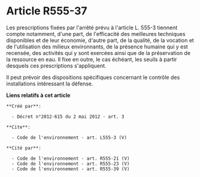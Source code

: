 # Article R555-37

Les prescriptions fixées par l'arrêté prévu à l'article L. 555-3 tiennent compte notamment, d'une part, de l'efficacité des
meilleures techniques disponibles et de leur économie, d'autre part, de la qualité, de la vocation et de l'utilisation des
milieux environnants, de la présence humaine qui y est recensée, des activités qui y sont exercées ainsi que de la
préservation de la ressource en eau. Il fixe en outre, le cas échéant, les seuils à partir desquels ces prescriptions
s'appliquent.

Il peut prévoir des dispositions spécifiques concernant le contrôle des installations intéressant la défense.

**Liens relatifs à cet article**

	**Créé par**:

	  - Décret n°2012-615 du 2 mai 2012 - art. 3

	**Cite**:

	  - Code de l'environnement - art. L555-3 (V)

	**Cité par**:

	  - Code de l'environnement - art. R555-21 (V)
	  - Code de l'environnement - art. R555-23 (V)
	  - Code de l'environnement - art. R555-39 (V)
